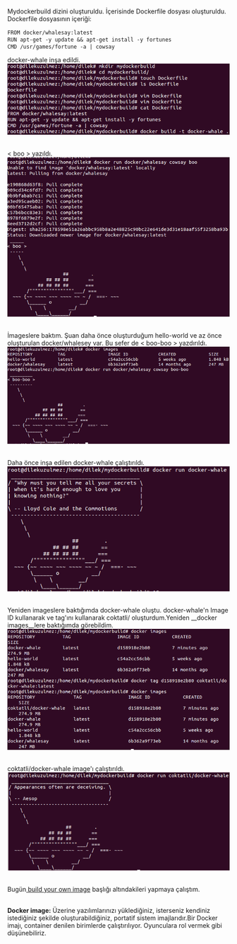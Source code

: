 
<br>Mydockerbuild dizini oluşturuldu. İçerisinde Dockerfile dosyası oluşturuldu.
Dockerfile dosyasının içeriği:
<pre><code>FROM docker/whalesay:latest
RUN apt-get -y update && apt-get install -y fortunes
CMD /usr/games/fortune -a | cowsay </code></pre>

docker-whale inşa edildi.
<img class="" src="01.png" alt="" />

<br> < boo > yazıldı.
<img class="" src="1.png" alt="" />

<br>İmageslere baktım. Şuan daha önce oluşturduğum hello-world ve az önce oluşturulan docker/whalesey var. Bu sefer de < boo-boo > yazdırıldı.
<img class="" src="2.png" alt="" />

<br>Daha önce inşa edilen docker-whale çalıştırıldı.
<img class="" src="3.png" alt="" />

<br>Yeniden imageslere baktığımda docker-whale oluştu. docker-whale'n Image ID kullanarak ve tag'ını kullanarak coktatli/ oluşturdum.Yeniden __docker images__lere baktığımda görebildim.
<img class="" src="4.png" alt="" />

<br>coktatli/docker-whale image'ı çalıştırıldı.
<img class="" src="5.png" alt="" />

<br> Bugün<a href="https://docs.docker.com/engine/getstarted/step_four/" target="_blank"> build your own image</a> başlığı altındakileri yapmaya çalıştım.

<br>**Docker image:** Üzerine yazılımlarınızı yüklediğiniz, isterseniz kendiniz istediğiniz şekilde oluşturabildiğiniz, portatif sistem imajlarıdır.Bir Docker imajı, container denilen birimlerde çalıştırılıyor. Oyunculara rol vermek gibi düşünebiliriz.
